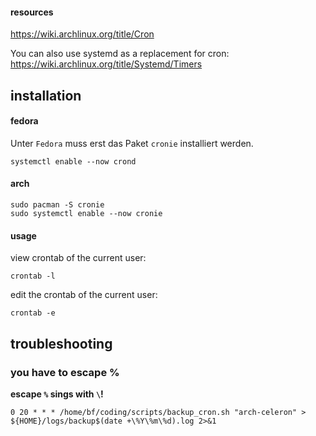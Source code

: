 #### resources

https://wiki.archlinux.org/title/Cron

You can also use systemd as a replacement for cron:\
https://wiki.archlinux.org/title/Systemd/Timers

## installation

#### fedora

Unter `Fedora` muss erst das Paket `cronie` installiert werden.


```
systemctl enable --now crond
```

#### arch

```
sudo pacman -S cronie
sudo systemctl enable --now cronie
```

#### usage

view crontab of the current user:
```
crontab -l
```

edit the crontab of the current user:
```
crontab -e
```

## troubleshooting

### you have to escape %

**escape `%` sings with `\`!**
```
0 20 * * * /home/bf/coding/scripts/backup_cron.sh "arch-celeron" > ${HOME}/logs/backup$(date +\%Y\%m\%d).log 2>&1
```
